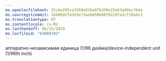 ```yaml
---
ms.openlocfilehash: 25c8a285ca3569e926a07b336e22eb3a99acf64a
ms.sourcegitcommit: 1bb00d2f4343e73ae8d58668f02297a3cf10a4c1
ms.translationtype: HT
ms.contentlocale: ru-RU
ms.lasthandoff: 06/15/2019
ms.locfileid: "63869192"
---
```

<span data-ttu-id="a8dc5-101">аппаратно-независимая единица (1/96 дюйма)</span><span class="sxs-lookup"><span data-stu-id="a8dc5-101">device-independent unit (1/96th inch)</span></span>